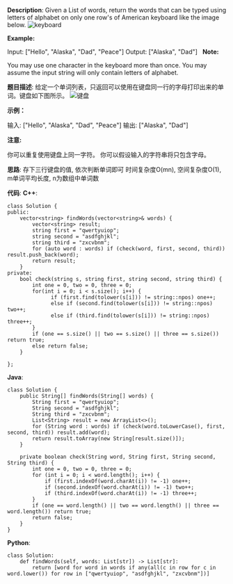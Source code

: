 __Description__:
Given a List of words, return the words that can be typed using letters of alphabet on only one row's of American keyboard like the image below.
![keyboard](https://assets.leetcode.com/uploads/2018/10/12/keyboard.png)

__Example:__

Input: ["Hello", "Alaska", "Dad", "Peace"]
Output: ["Alaska", "Dad"]
 
__Note:__

You may use one character in the keyboard more than once.
You may assume the input string will only contain letters of alphabet.

__题目描述__:
给定一个单词列表，只返回可以使用在键盘同一行的字母打印出来的单词。键盘如下图所示。
![键盘](https://assets.leetcode.com/uploads/2018/10/12/keyboard.png)

__示例：__

输入: ["Hello", "Alaska", "Dad", "Peace"]
输出: ["Alaska", "Dad"]

__注意:__

你可以重复使用键盘上同一字符。
你可以假设输入的字符串将只包含字母。

__思路__:
存下三行键盘的值, 依次判断单词即可
时间复杂度O(mn), 空间复杂度O(1), m单词平均长度, n为数组中单词数

__代码__:
__C++__:
```
class Solution {
public:
    vector<string> findWords(vector<string>& words) {
        vector<string> result;
        string first = "qwertyuiop";
        string second = "asdfghjkl";
        string third = "zxcvbnm";
        for (auto word : words) if (check(word, first, second, third)) result.push_back(word);
        return result;
    }
private:
    bool check(string s, string first, string second, string third) {
        int one = 0, two = 0, three = 0;
        for(int i = 0; i < s.size(); i++) {
              if (first.find(tolower(s[i])) != string::npos) one++;
              else if (second.find(tolower(s[i])) != string::npos) two++;
              else if (third.find(tolower(s[i])) != string::npos) three++;
        }
        if (one == s.size() || two == s.size() || three == s.size()) return true;
        else return false;
    }

};
```

__Java__:
```
class Solution {
    public String[] findWords(String[] words) {
        String first = "qwertyuiop";
        String second = "asdfghjkl";
        String third = "zxcvbnm";
        List<String> result = new ArrayList<>();
        for (String word : words) if (check(word.toLowerCase(), first, second, third)) result.add(word);
        return result.toArray(new String[result.size()]);
    }

    private boolean check(String word, String first, String second, String third) {
        int one = 0, two = 0, three = 0;
        for (int i = 0; i < word.length(); i++) {
            if (first.indexOf(word.charAt(i)) != -1) one++;
            if (second.indexOf(word.charAt(i)) != -1) two++;
            if (third.indexOf(word.charAt(i)) != -1) three++;
        }
        if (one == word.length() || two == word.length() || three == word.length()) return true;
        return false;
    }
}
```

__Python__:
```
class Solution:
    def findWords(self, words: List[str]) -> List[str]:
        return [word for word in words if any(all(c in row for c in word.lower()) for row in ["qwertyuiop", "asdfghjkl", "zxcvbnm"])]
```
